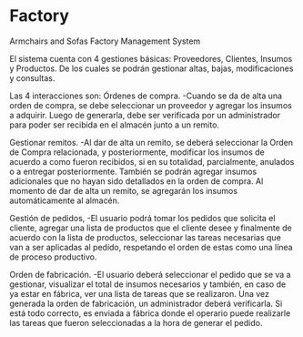 # Factory
Armchairs and Sofas Factory Management System

El sistema cuenta con 4 gestiones básicas: Proveedores, Clientes, Insumos y Productos. 
De los cuales se podrán gestionar altas, bajas, modificaciones y consultas.

Las 4 interacciones son:
Órdenes de compra. -Cuando se da de alta una orden de compra, se debe seleccionar un proveedor y agregar los insumos a adquirir.
 Luego de generarla, debe ser verificada por un administrador para poder ser recibida en el almacén junto a un remito.

Gestionar remitos. -Al dar de alta un remito, se deberá seleccionar la Orden de Compra relacionada, y posteriormente, modificar los insumos de acuerdo a como fueron recibidos, si en su totalidad, parcialmente, anulados o a entregar posteriormente. También se podrán agregar insumos adicionales que no hayan sido detallados en la orden de compra. Al momento de dar de alta un remito, se agregarán los insumos automáticamente al almacén.

Gestión de pedidos, -El usuario podrá tomar los pedidos que solicita el cliente, agregar una lista de productos que el cliente desee y finalmente de acuerdo con la lista de productos, seleccionar las tareas necesarias que van a ser aplicadas al pedido, respetando el orden de estas como una línea de proceso productivo.

Orden de fabricación. -El usuario deberá seleccionar el pedido que se va a gestionar, visualizar el total de insumos necesarios y también, en caso de ya estar en fábrica, ver una lista de tareas que se realizaron.
Una vez generada la orden de fabricación, un administrador deberá verificarla. 
Si está todo correcto, es enviada a fábrica donde el operario puede realizarle las tareas que fueron seleccionadas a la hora de generar el pedido.
